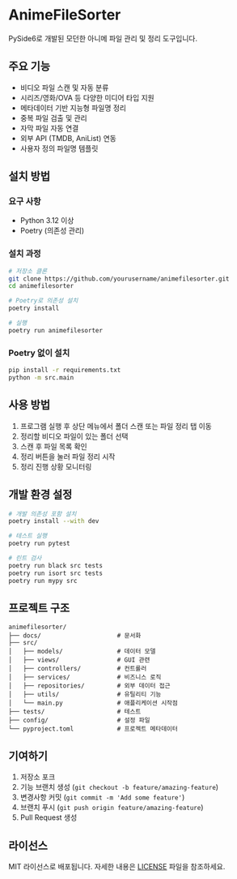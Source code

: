 # AnimeFileSorter

PySide6로 개발된 모던한 아니메 파일 관리 및 정리 도구입니다.

## 주요 기능

- 비디오 파일 스캔 및 자동 분류
- 시리즈/영화/OVA 등 다양한 미디어 타입 지원
- 메타데이터 기반 지능형 파일명 정리
- 중복 파일 검출 및 관리
- 자막 파일 자동 연결
- 외부 API (TMDB, AniList) 연동
- 사용자 정의 파일명 템플릿

## 설치 방법

### 요구 사항

- Python 3.12 이상
- Poetry (의존성 관리)

### 설치 과정

```bash
# 저장소 클론
git clone https://github.com/yourusername/animefilesorter.git
cd animefilesorter

# Poetry로 의존성 설치
poetry install

# 실행
poetry run animefilesorter
```

### Poetry 없이 설치

```bash
pip install -r requirements.txt
python -m src.main
```

## 사용 방법

1. 프로그램 실행 후 상단 메뉴에서 폴더 스캔 또는 파일 정리 탭 이동
2. 정리할 비디오 파일이 있는 폴더 선택
3. 스캔 후 파일 목록 확인
4. 정리 버튼을 눌러 파일 정리 시작
5. 정리 진행 상황 모니터링

## 개발 환경 설정

```bash
# 개발 의존성 포함 설치
poetry install --with dev

# 테스트 실행
poetry run pytest

# 린트 검사
poetry run black src tests
poetry run isort src tests
poetry run mypy src
```

## 프로젝트 구조

```
animefilesorter/
├── docs/                     # 문서화
├── src/
│   ├── models/               # 데이터 모델
│   ├── views/                # GUI 관련
│   ├── controllers/          # 컨트롤러
│   ├── services/             # 비즈니스 로직
│   ├── repositories/         # 외부 데이터 접근
│   ├── utils/                # 유틸리티 기능
│   └── main.py               # 애플리케이션 시작점
├── tests/                    # 테스트
├── config/                   # 설정 파일
└── pyproject.toml            # 프로젝트 메타데이터
```

## 기여하기

1. 저장소 포크
2. 기능 브랜치 생성 (`git checkout -b feature/amazing-feature`)
3. 변경사항 커밋 (`git commit -m 'Add some feature'`)
4. 브랜치 푸시 (`git push origin feature/amazing-feature`)
5. Pull Request 생성

## 라이선스

MIT 라이선스로 배포됩니다. 자세한 내용은 [LICENSE](LICENSE) 파일을 참조하세요.
